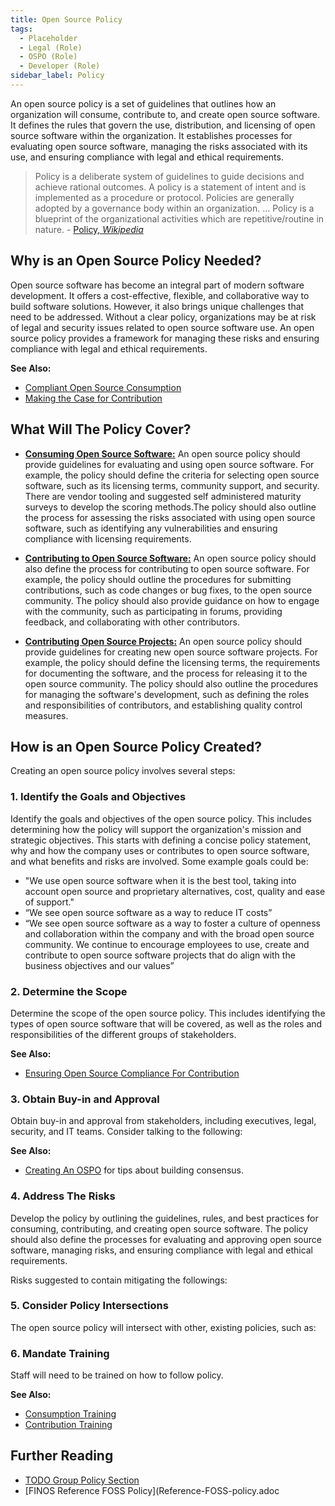 ```yaml
---
title: Open Source Policy
tags:
  - Placeholder
  - Legal (Role)
  - OSPO (Role)
  - Developer (Role)
sidebar_label: Policy
---
```


An open source policy is a set of guidelines that outlines how an organization will consume, contribute to, and create open source software. It defines the rules that govern the use, distribution, and licensing of open source software within the organization. It establishes processes for evaluating open source software, managing the risks associated with its use, and ensuring compliance with legal and ethical requirements.

> Policy is a deliberate system of guidelines to guide decisions and achieve rational outcomes. A policy is a statement of intent and is implemented as a procedure or protocol. Policies are generally adopted by a governance body within an organization.  ... Policy is a blueprint of the organizational activities which are repetitive/routine in nature. - [Policy, _Wikipedia_](https://en.wikipedia.org/wiki/Policy)

## Why is an Open Source Policy Needed?

Open source software has become an integral part of modern software development. It offers a cost-effective, flexible, and collaborative way to build software solutions. However, it also brings unique challenges that need to be addressed. Without a clear policy, organizations may be at risk of legal and security issues related to open source software use. An open source policy provides a framework for managing these risks and ensuring compliance with legal and ethical requirements.

**See Also:** 
 
 - [Compliant Open Source Consumption](../Activities/Level-2/Consumption-Compliance)
 - [Making the Case for Contribution](../Activities/Level-3/Making-The-Case)

## What Will The Policy Cover?

 - **[Consuming Open Source Software:](../Activities/Level-2/Consumption-Compliance)** An open source policy should provide guidelines for evaluating and using open source software. For example, the policy should define the criteria for selecting open source software, such as its licensing terms, community support, and security. There are vendor tooling and suggested self administered maturity surveys to develop the scoring methods.The policy should also outline the process for assessing the risks associated with using open source software, such as identifying any vulnerabilities and ensuring compliance with licensing requirements.

 - **[Contributing to Open Source Software:](../Activities/Level-3/Contribution-Compliance)**  An open source policy should also define the process for contributing to open source software. For example, the policy should outline the procedures for submitting contributions, such as code changes or bug fixes, to the open source community. The policy should also provide guidance on how to engage with the community, such as participating in forums, providing feedback, and collaborating with other contributors.

 - **[Contributing Open Source Projects:](../Activities/Level-4/Contributing-A-Project)**  An open source policy should provide guidelines for creating new open source software projects. For example, the policy should define the licensing terms, the requirements for documenting the software, and the process for releasing it to the open source community. The policy should also outline the procedures for managing the software's development, such as defining the roles and responsibilities of contributors, and establishing quality control measures.

## How is an Open Source Policy Created?

Creating an open source policy involves several steps:

### 1. Identify the Goals and Objectives

Identify the goals and objectives of the open source policy. This includes determining how the policy will support the organization's mission and strategic objectives. This starts with defining a concise policy statement, why and how the company uses or contributes to open source software, and what benefits and risks are involved. Some example goals could be:

- "We use open source software when it is the best tool, taking into account open source and proprietary alternatives, cost, quality and ease of support."
- “We see open source software as a way to reduce IT costs”
- “We see open source software as a way to foster a culture of openness and collaboration within the company and with the broad open source community. We continue to encourage employees to use, create and contribute to open source software projects that do align with the business objectives and our values”

### 2. Determine the Scope

Determine the scope of the open source policy. This includes identifying the types of open source software that will be covered, as well as the roles and responsibilities of the different groups of stakeholders.

**See Also:**

  - [Ensuring Open Source Compliance For Contribution](../Activities/Level-3/Contribution-Compliance)

### 3. Obtain Buy-in and Approval

Obtain buy-in and approval from stakeholders, including executives, legal, security, and IT teams.  Consider talking to the following:

<BokTagList tag="Policy" filter="Roles" /> 

**See Also:**

 - [Creating An OSPO](../Activities/Level-2/Creating-An-OSPO) for tips about building consensus.

### 4. Address The Risks

Develop the policy by outlining the guidelines, rules, and best practices for consuming, contributing, and creating open source software. The policy should also define the processes for evaluating and approving open source software, managing risks, and ensuring compliance with legal and ethical requirements. 

Risks suggested to contain mitigating the followings:

<BokTagList tag="Policy" filter="Risks" /> 

### 5. Consider Policy Intersections

The open source policy will intersect with other, existing policies, such as:

<BokTagList tag="Policy" filter="Regulations" />

### 6. Mandate Training

Staff will need to be trained on how to follow policy.

**See Also:**

 - [Consumption Training](../Activities/Level-2/Consumption-Training)
 - [Contribution Training](../Activities/Level-3/Contribution-Training)

## Further Reading

 - [TODO Group Policy Section](https://github.com/todogroup/policies)
 - [FINOS Reference FOSS Policy](Reference-FOSS-policy.adoc
 



